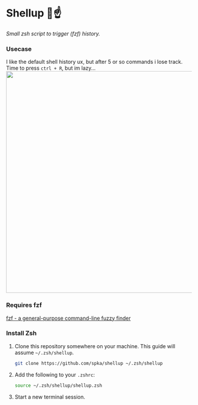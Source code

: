 # Shellup 🐚☝️
_Small zsh script to trigger (fzf) history._

### Usecase
I like the default shell history ux, but after 5 or so commands i lose track. Time to press `ctrl + R`, but im lazy...
<img src="https://github.com/spka/shellup/assets/13484241/37bde3ba-4c8d-4836-98db-53037b5a1709" width="600">

### Requires fzf
[fzf - a general-purpose command-line fuzzy finder](https://github.com/junegunn/fzf)

### Install Zsh
1. Clone this repository somewhere on your machine. This guide will assume `~/.zsh/shellup`.
    ```sh
    git clone https://github.com/spka/shellup ~/.zsh/shellup
    ```
2. Add the following to your `.zshrc`:
    ```sh
    source ~/.zsh/shellup/shellup.zsh
    ```
3. Start a new terminal session.
